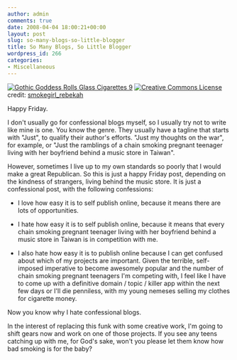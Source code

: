 ```yaml
---
author: admin
comments: true
date: 2008-04-04 18:00:21+00:00
layout: post
slug: so-many-blogs-so-little-blogger
title: So Many Blogs, So Little Blogger
wordpress_id: 266
categories:
- Miscellaneous
---
```


[![Gothic Goddess Rolls Glass Cigarettes 9](http://farm3.static.flickr.com/2278/1895198484_deea0b884f.jpg)](http://www.flickr.com/photos/61552494@N00/1895198484/)
[![Creative Commons License](http://www.inklit.com/wordpress/wp-content/plugins/photo_dropper/images/cc.png)](http://creativecommons.org/licenses/by-nd/2.0/) credit: [smokegirl_rebekah](http://www.flickr.com/photos/61552494@N00/1895198484/)

Happy Friday.

I don't usually go for confessional blogs myself, so I usually try not to write like mine is one.  You know the genre.  They usually have a tagline that starts with "Just", to qualify their author's efforts.  "Just my thoughts on the war", for example, or "Just the ramblings of a chain smoking pregnant teenager living with her boyfriend behind a music store in Taiwan".

However, sometimes I live up to my own standards so poorly that I would make a great Republican.  So this is just a happy Friday post, depending on the kindness of strangers, living behind the music store.  It is just a confessional post, with the following confessions:



	
  * I love how easy it is to self publish online, because it means there are lots of opportunities.

	
  * I hate how easy it is to self publish online, because it means that every chain smoking pregnant teenager living with her boyfriend behind a music store in Taiwan is in competition with me.

	
  * I also hate how easy it is to publish online because I can get confused about which of my projects are important.  Given the terrible, self-imposed imperative to become awesomely popular and the number of chain smoking pregnant teenagers I'm competing with, I feel like I have to come up with a definitive domain / topic / killer app within the next few days or I'll die penniless, with my young nemeses selling my clothes for cigarette money.


Now you know why I hate confessional blogs.

In the interest of replacing this funk with some creative work, I'm going to shift gears now and work on one of those projects.  If you see any teens catching up with me, for God's sake, won't you please let them know how bad smoking is for the baby?

